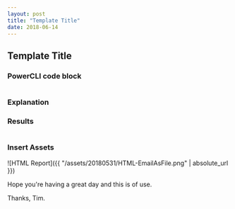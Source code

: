 ```yaml
---
layout: post
title: "Template Title"
date: 2018-06-14
---
```

## Template Title

### PowerCLI code block
```PowerShell

```

### Explanation

### Results
```PowerShell

```

### Insert Assets
![HTML Report]({{ "/assets/20180531/HTML-EmailAsFile.png" | absolute_url }})


Hope you're having a great day and this is of use.

Thanks, Tim.
